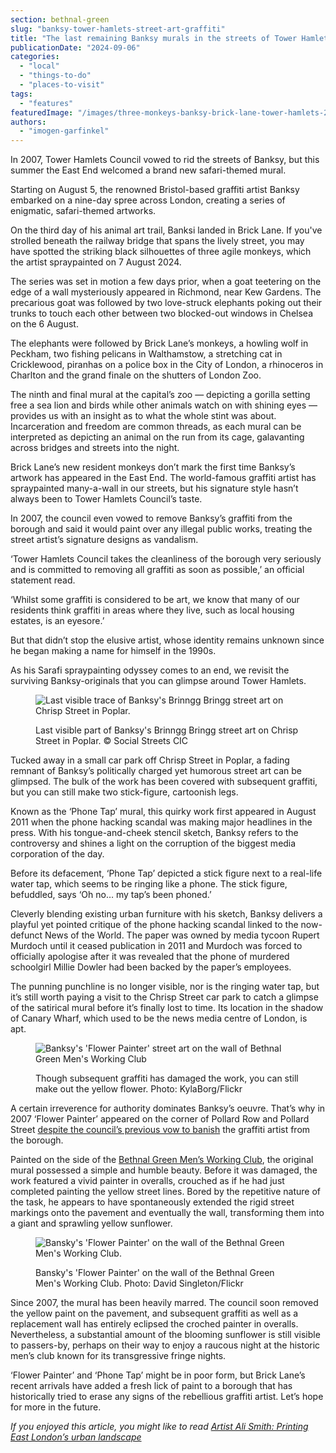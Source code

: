 ```yaml
---
section: bethnal-green
slug: "banksy-tower-hamlets-street-art-graffiti"
title: "The last remaining Banksy murals in the streets of Tower Hamlets"
publicationDate: "2024-09-06"
categories: 
  - "local"
  - "things-to-do"
  - "places-to-visit"
tags: 
  - "features"
featuredImage: "/images/three-monkeys-banksy-brick-lane-tower-hamlets-2024-3.jpg"
authors: 
  - "imogen-garfinkel"
---
```


In 2007, Tower Hamlets Council vowed to rid the streets of Banksy, but this summer the East End welcomed a brand new safari-themed mural.

Starting on August 5, the renowned Bristol-based graffiti artist Banksy embarked on a nine-day spree across London, creating a series of enigmatic, safari-themed artworks.

On the third day of his animal art trail, Banksi landed in Brick Lane. If you've strolled beneath the railway bridge that spans the lively street, you may have spotted the striking black silhouettes of three agile monkeys, which the artist spraypainted on 7 August 2024.

The series was set in motion a few days prior, when a goat teetering on the edge of a wall mysteriously appeared in Richmond, near Kew Gardens. The precarious goat was followed by two love-struck elephants poking out their trunks to touch each other between two blocked-out windows in Chelsea on the 6 August.

The elephants were followed by Brick Lane’s monkeys, a howling wolf in Peckham, two fishing pelicans in Walthamstow, a stretching cat in Cricklewood, piranhas on a police box in the City of London, a rhinoceros in Charlton and the grand finale on the shutters of London Zoo.

The ninth and final mural at the capital’s zoo — depicting a gorilla setting free a sea lion and birds while other animals watch on with shining eyes — provides us with an insight as to what the whole stint was about. Incarceration and freedom are common threads, as each mural can be interpreted as depicting an animal on the run from its cage, galavanting across bridges and streets into the night.

Brick Lane’s new resident monkeys don’t mark the first time Banksy’s artwork has appeared in the East End. The world-famous graffiti artist has spraypainted many-a-wall in our streets, but his signature style hasn’t always been to Tower Hamlets Council’s taste.

In 2007, the council even vowed to remove Banksy’s graffiti from the borough and said it would paint over any illegal public works, treating the street artist’s signature designs as vandalism. 

‘Tower Hamlets Council takes the cleanliness of the borough very seriously and is committed to removing all graffiti as soon as possible,’ an official statement read. 

‘Whilst some graffiti is considered to be art, we know that many of our residents think graffiti in areas where they live, such as local housing estates, is an eyesore.’

But that didn’t stop the elusive artist, whose identity remains unknown since he began making a name for himself in the 1990s. 

As his Sarafi spraypainting odyssey comes to an end, we revisit the surviving Banksy-originals that you can glimpse around Tower Hamlets.

<figure>

![Last visible trace of Banksy's Brinngg Bringg street art on Chrisp Street in Poplar.](/images/Brinngg-bringg-Banksy-Chrisp-Street-Poplar-2024-1024x683.jpg)

<figcaption>

Last visible part of Banksy's Brinngg Bringg street art on Chrisp Street in Poplar. © Social Streets CIC

</figcaption>

</figure>

Tucked away in a small car park off Chrisp Street in Poplar, a fading remnant of Banksy’s politically charged yet humorous street art can be glimpsed. The bulk of the work has been covered with subsequent graffiti, but you can still make two stick-figure, cartoonish legs.

Known as the ‘Phone Tap’ mural, this quirky work first appeared in August 2011 when the phone hacking scandal was making major headlines in the press. With his tongue-and-cheek stencil sketch, Banksy refers to the controversy and shines a light on the corruption of the biggest media corporation of the day.

Before its defacement, ‘Phone Tap’ depicted a stick figure next to a real-life water tap, which seems to be ringing like a phone. The stick figure, befuddled, says ‘Oh no… my tap’s been phoned.’ 

Cleverly blending existing urban furniture with his sketch, Banksy delivers a playful yet pointed critique of the phone hacking scandal linked to the now-defunct News of the World. The paper was owned by media tycoon Rupert Murdoch until it ceased publication in 2011 and Murdoch was forced to officially apologise after it was revealed that the phone of murdered schoolgirl Millie Dowler had been backed by the paper’s employees.

The punning punchline is no longer visible, nor is the ringing water tap, but it’s still worth paying a visit to the Chrisp Street car park to catch a glimpse of the satirical mural before it’s finally lost to time. Its location in the shadow of Canary Wharf, which used to be the news media centre of London, is apt. 

<figure>

![Banksy's 'Flower Painter' street art on the wall of Bethnal Green Men's Working Club](/images/banksy-yellow-flower-painter-graffiti-bethnal-green.jpg)

<figcaption>

Though subsequent graffiti has damaged the work, you can still make out the yellow flower. Photo: KylaBorg/Flickr

</figcaption>

</figure>

A certain irreverence for authority dominates Banksy’s oeuvre. That’s why in 2007 ‘Flower Painter’ appeared on the corner of Pollard Row and Pollard Street [despite the council’s previous vow to banish](https://www.standard.co.uk/hp/front/is-this-banksy-at-work-6661811.html) the graffiti artist from the borough.

Painted on the side of the [Bethnal Green Men’s Working Club](https://bethnalgreenlondon.co.uk/bethnal-green-working-mens-club-margo-marshall-interview/), the original mural possessed a simple and humble beauty. Before it was damaged, the work featured a vivid painter in overalls, crouched as if he had just completed painting the yellow street lines. Bored by the repetitive nature of the task, he appears to have spontaneously extended the rigid street markings onto the pavement and eventually the wall, transforming them into a giant and sprawling yellow sunflower.

<figure>

![Bansky's 'Flower Painter' on the wall of the Bethnal Green Men's Working Club.](/images/banksy-graffiti-pollard-street-bethnal-green-yellow-flower.jpg)

<figcaption>

Bansky's 'Flower Painter' on the wall of the Bethnal Green Men's Working Club. Photo: David Singleton/Flickr

</figcaption>

</figure>

Since 2007, the mural has been heavily marred. The council soon removed the yellow paint on the pavement, and subsequent graffiti as well as a replacement wall has entirely eclipsed the croched painter in overalls. Nevertheless, a substantial amount of the blooming sunflower is still visible to passers-by, perhaps on their way to enjoy a raucous night at the historic men’s club known for its transgressive fringe nights.

‘Flower Painter’ and ‘Phone Tap’ might be in poor form, but Brick Lane’s recent arrivals have added a fresh lick of paint to a borough that has historically tried to erase any signs of the rebellious graffiti artist. Let’s hope for more in the future. 

_If you enjoyed this article, you might like to read_ [_Artist Ali Smith: Printing East London’s urban landscape_](https://romanroadlondon.com/ali-smith-artist-printmaker-bow-east-london/)
